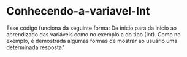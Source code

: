 # Conhecendo-a-variavel-Int
Esse código funciona da seguinte forma: De inicio para da inicio ao aprendizado das variáveis como no exemplo a do tipo (Int). Como no exemplo, é demostrada algumas formas de mostrar ao usuário uma determinada resposta.'

